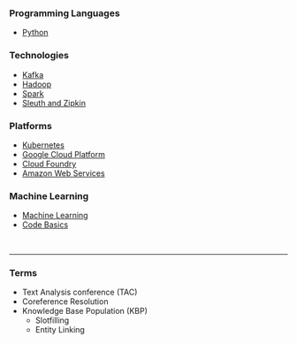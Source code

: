 ### Programming Languages
- [Python](pages/python.md)

### Technologies
- [Kafka](pages/kafka.md)
- [Hadoop](pages/hadoop.md)
- [Spark](pages/spark.md)
- [Sleuth and Zipkin](pages/sleuth-zipkin.md)

### Platforms
- [Kubernetes](pages/k8s.md)
- [Google Cloud Platform](pages/gcp.md)
- [Cloud Foundry](pages/cf.md)
- [Amazon Web Services](pages/aws.md)
  
### Machine Learning
- [Machine Learning](pages/ml.md)
- [Code Basics](https://www.kaggle.com/xiaohunying/basics)
<br />

---

### Terms

- Text Analysis conference (TAC)
- Coreference Resolution
- Knowledge Base Population (KBP)
  - Slotfilling
  - Entity Linking

